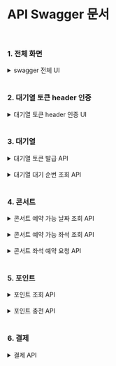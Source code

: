 # API Swagger 문서
<br/>

### 1. 전체 화면
<details>
<summary> swagger 전체 UI </summary>
![스크린샷 2024-10-17 오후 11 47 28](https://github.com/user-attachments/assets/b1c664f9-b026-47fe-9327-a2c53da19ba2)
</details>
<br/>

### 2. 대기열 토큰 header 인증
<details>
<summary> 대기열 토큰 header 인증 UI </summary>
![스크린샷 2024-10-17 오후 11 47 35](https://github.com/user-attachments/assets/19933862-3d40-42ff-bc7b-cbea64187405)
</details>
<br/>

### 3. 대기열
<details>
<summary> 대기열 토큰 발급 API </summary>
![스크린샷 2024-10-17 오후 11 46 28](https://github.com/user-attachments/assets/c65b37cd-e6d5-45de-9812-39bb3ab471d4)
</details>
<br/>
<details>
<summary> 대기열 대기 순번 조회 API </summary>
![스크린샷 2024-10-17 오후 11 46 38](https://github.com/user-attachments/assets/ea553d77-f79a-4251-8545-a30fbfebde30)
</details>
<br/>

### 4. 콘서트
<details>
<summary> 콘서트 예약 가능 날짜 조회 API </summary>
![스크린샷 2024-10-17 오후 11 42 07](https://github.com/user-attachments/assets/99ebe5c9-b799-4bd5-9902-6905cd42ff2f)
</details>
<br/>
<details>
<summary> 콘서트 예약 가능 좌석 조회 API </summary>
![스크린샷 2024-10-17 오후 11 42 18](https://github.com/user-attachments/assets/10de3421-ba4d-42d9-80cd-7e266cd827f0)
</details>
<br/>
<details>
<summary> 콘서트 좌석 예약 요청 API </summary>
![스크린샷 2024-10-17 오후 11 41 48](https://github.com/user-attachments/assets/7ec32e49-cce7-4083-818b-aeb428219821)
</details>
<br/>


### 5. 포인트
<details>
<summary> 포인트 조회 API </summary>
![스크린샷 2024-10-17 오후 11 44 00](https://github.com/user-attachments/assets/82d7f725-06d4-44f4-b268-0e16a21af998)
</details>
<br/>
<details>
<summary> 포인트 충전 API </summary>
![스크린샷 2024-10-18 오전 12 13 03](https://github.com/user-attachments/assets/31c868e0-748b-4d8e-aea3-89c6bb5ef27e)
</details>

<br/>

### 6. 결제
<details>
<summary> 결제 API </summary>
![스크린샷 2024-10-17 오후 11 37 33](https://github.com/user-attachments/assets/cdfb7b67-2cbd-427a-9f3d-a86ed06c40bb)
</details>
<br/>
